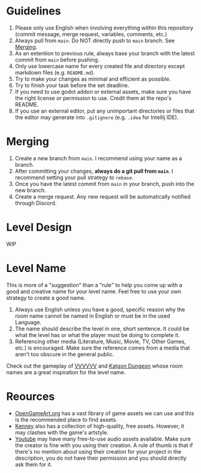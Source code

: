 # Guidelines
1. Please only use English when involving everything within this repository (commit message, merge request, variables, comments, etc.)
2. Always pull from `main`. Do NOT directly push to `main` branch. See [Merging](#merging).
3. As an extention to previous rule, always base your branch with the latest commit from `main` before pushing.
4. Only use lowercase name for every created file and directory except markdown files (e.g. `README.md`).
5. Try to make your changes as minimal and efficient as possible. 
6. Try to finish your task before the set deadline. 
7. If you need to use godot addon or external assets, make sure you have the right license or permission to use. Credit them at the repo's README.
8. If you use an external editor, put any unimportant directories or files that the editor may generate into `.gitignore` (e.g. `.idea` for Intellij IDE).

# Merging
1. Create a new branch from `main`. I recommend using your name as a branch.
2. After committing your changes, __always do a git pull from `main`__. I recommend setting your pull strategy to `rebase`.
3. Once you have the latest commit from `main` in your branch, push into the new branch.
4. Create a merge request. Any new request will be automatically notified through Discord.

# Level Design
WIP

# Level Name
This is more of a "suggestion" than a "rule" to help you come up with a good and creative name for your level name. Feel free to use your own strategy to create a good name. 

1. Always use English unless you have a good, specific reason why the room name cannot be named in English or must be in the used Language.
2. The name should describe the level in one, short sentence. It could be what the level has or what the player must be doing to complete it. 
3. Referencing other media (Literature, Music, Movie, TV, Other Games, etc.) is encouraged. Make sure the reference comes from a media that aren't too obscure in the general public.

Check out the gameplay of [VVVVVV](https://thelettervsixtim.es) and [Katgon Dungeon](https://team-bunglon.itch.io/katgon-dungeon) whose room names are a great inspiration for the level name.

# Reources
- [OpenGameArt.org](https://opengameart.org/) has a vast library of game assets we can use and this is the recommended place to find assets.
- [Kenney](https://www.kenney.nl/) also has a collection of high-quality, free assets. However, it may clashes with the game's artstyle. 
- [Youtube](https://youtube.com/) may have many free-to-use audio assets available. Make sure the creator is fine with you using their creation. A rule of thumb is that if there's no mention about using their creation for your project in the description, you do not have their permission and you should directly ask them for it.
